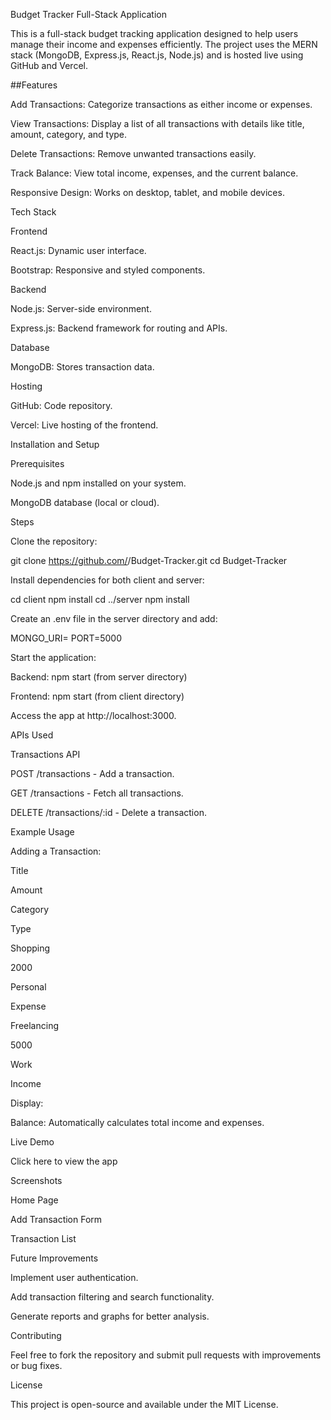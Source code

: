 Budget Tracker Full-Stack Application

This is a full-stack budget tracking application designed to help users manage their income and expenses efficiently. The project uses the MERN stack (MongoDB, Express.js, React.js, Node.js) and is hosted live using GitHub and Vercel.

##Features

Add Transactions: Categorize transactions as either income or expenses.

View Transactions: Display a list of all transactions with details like title, amount, category, and type.

Delete Transactions: Remove unwanted transactions easily.

Track Balance: View total income, expenses, and the current balance.

Responsive Design: Works on desktop, tablet, and mobile devices.

Tech Stack

Frontend

React.js: Dynamic user interface.

Bootstrap: Responsive and styled components.

Backend

Node.js: Server-side environment.

Express.js: Backend framework for routing and APIs.

Database

MongoDB: Stores transaction data.

Hosting

GitHub: Code repository.

Vercel: Live hosting of the frontend.

Installation and Setup

Prerequisites

Node.js and npm installed on your system.

MongoDB database (local or cloud).

Steps

Clone the repository:

git clone https://github.com/<your-username>/Budget-Tracker.git
cd Budget-Tracker

Install dependencies for both client and server:

cd client
npm install
cd ../server
npm install

Create an .env file in the server directory and add:

MONGO_URI=<your-mongodb-connection-string>
PORT=5000

Start the application:

Backend: npm start (from server directory)

Frontend: npm start (from client directory)

Access the app at http://localhost:3000.

APIs Used

Transactions API

POST /transactions - Add a transaction.

GET /transactions - Fetch all transactions.

DELETE /transactions/:id - Delete a transaction.

Example Usage

Adding a Transaction:

Title

Amount

Category

Type

Shopping

2000

Personal

Expense

Freelancing

5000

Work

Income

Display:

Balance: Automatically calculates total income and expenses.

Live Demo

Click here to view the app

Screenshots

Home Page


Add Transaction Form


Transaction List


Future Improvements

Implement user authentication.

Add transaction filtering and search functionality.

Generate reports and graphs for better analysis.

Contributing

Feel free to fork the repository and submit pull requests with improvements or bug fixes.

License

This project is open-source and available under the MIT License.


